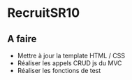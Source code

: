 # RecruitSR10

## A faire

- Mettre à jour la template HTML / CSS
- Réaliser les appels CRUD js du MVC
- Réaliser les fonctions de test
  

